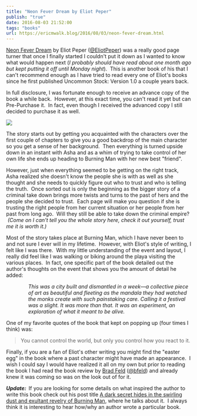 ```yaml
---
title: "Neon Fever Dream by Eliot Peper"
publish: "true"
date: 2016-08-03 21:52:00
tags: "books"
url: https://ericmwalk.blog/2016/08/03/neon-fever-dream.html
---
```


<a href="https://www.amazon.com/Neon-Fever-Dream-Eliot-Peper-ebook/dp/B01HUCXBTM/?tag=stthink-20">Neon Fever Dream</a> by Eliot Peper (<a href="https://twitter.com/eliotpeper">@EliotPeper</a>) was a really good page turner that once I finally started I couldn't put it down as I wanted to know what would happen next (<em>I probably should have read about one month ago but kept putting it off until Monday night</em>).  This is another book of his that I can't recommend enough as I have tried to read every one of Eliot's books since he first published Uncommon Stock: Version 1.0 a couple years back.

In full disclosure, I was fortunate enough to receive an advance copy of the book a while back.  However, at this exact time, you can't read it yet but can Pre-Purchase it.  In fact, even though I received the advanced copy I still decided to purchase it as well.

<a href="https://www.amazon.com/Neon-Fever-Dream-Eliot-Peper-ebook/dp/B01HUCXBTM/?tag=stthink-20" target="_blank" rel="nofollow">![](https://ericmwalk.blog/uploads/2021/c58df3eba6.jpg)</a>

The story starts out by getting you acquainted with the characters over the first couple of chapters to give you a good backdrop of the main character so you get a sense of her background.  Then everything is turned upside down in an instant with Asha and as a whim of trying to take control of her own life she ends up heading to Burning Man with her new best "friend".

However, just when everything seemed to be getting on the right track, Asha realized she doesn't know the people she is with as well as she thought and she needs to quickly figure out who to trust and who is telling the truth.  Once sorted out is only the beginning as the bigger story of a criminal take down brings more twists and turns to the past of hers and the people she decided to trust.  Each page will make you question if she is trusting the right people from her current situation or her people from her past from long ago.  Will they still be able to take down the criminal empire?  <em>(Come on I can't tell you the whole story here, check it out yourself, trust me it is worth it.) </em>

Most of the story takes place at Burning Man, which I have never been to and not sure I ever will in my lifetime.  However, with Eliot's style of writing, I felt like I was there.  With my little understanding of the event and layout, I really did feel like I was walking or biking around the playa visiting the various places.  In fact, one specific part of the book detailed out the author's thoughts on the event that shows you the amount of detail he added:

<p style="padding-left:60px;"><em>This was a city built and dismantled in a week—a collective </em><em>piece of art as beautiful and fleeting as the mandala they had </em><em>watched the monks create with such painstaking care. Calling </em><em>it a festival was a slight. It was more than that. It was an experiment, </em><em>an exploration of what it meant to be alive.</em></p>

One of my favorite quotes of the book that kept on popping up (four times I think) was:
<blockquote> You cannot control the world, but only you control how you react to it.</blockquote>
<p>
Finally, if you are a fan of Eliot's other writing you might find the "easter egg" in the book where a past character might have made an appearance.  I wish I could say I would have realized it all on my own but prior to reading the book I had read the book review by <a href="http://www.feld.com/archives/2016/05/book-neon-fever-rising.html">Brad Feld</a> (<a href="http://twitter.com/bfeld">@bfeld</a>) and already knew it was coming so was on the look out of for it.

<em><strong>Update:  </strong></em>If you are looking for some details on what inspired the author to write this book check out his post title <a href="https://medium.com/the-mission/a-dark-secret-hides-in-the-swirling-dust-and-exultant-revelry-of-burning-man-ffcdfca70ee9#.zf5bkvp00" target="_blank">A dark secret hides in the swirling dust and exultant revelry of Burning Man</a>, where he talks about it.  I always think it is interesting to hear how/why an author wrote a particular book.